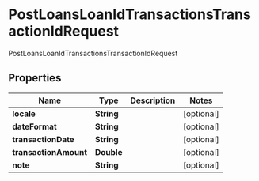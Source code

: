 

# PostLoansLoanIdTransactionsTransactionIdRequest

PostLoansLoanIdTransactionsTransactionIdRequest
## Properties

Name | Type | Description | Notes
------------ | ------------- | ------------- | -------------
**locale** | **String** |  |  [optional]
**dateFormat** | **String** |  |  [optional]
**transactionDate** | **String** |  |  [optional]
**transactionAmount** | **Double** |  |  [optional]
**note** | **String** |  |  [optional]



